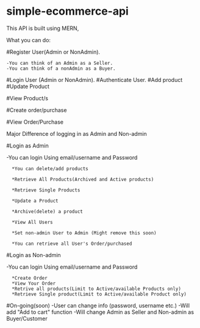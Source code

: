 # simple-ecommerce-api

This API is built using MERN,

What you can do:

#Register User(Admin or NonAdmin).

    -You can think of an Admin as a Seller.
    -You can think of a nonAdmin as a Buyer.
#Login User (Admin or NonAdmin).
#Authenticate User.
#Add product
#Update Product

#View Product/s

#Create order/purchase

#View Order/Purchase


Major Difference of logging in as Admin and Non-admin

#Login as Admin

  -You can login Using email/username and Password
  
      *You can delete/add products
      
      *Retrieve All Products(Archived and Active products)
      
      *Retrieve Single Products
      
      *Update a Product
      
      *Archive(delete) a product
      
      *View All Users
      
      *Set non-admin User to Admin (Might remove this soon)
      
      *You can retrieve all User's Order/purchased
      
#Login as Non-admin

  -You can login Using email/username and Password
 
      *Create Order
      *View Your Order
      *Retrive all products(Limit to Active/available Products only)
      *Retrieve Single product(Limit to Active/available Product only)

#On-going(soon)
  -User can change info (password, username etc.)
  -Will add "Add to cart" function
  -Will change Admin as Seller and Non-admin as Buyer/Customer
  
